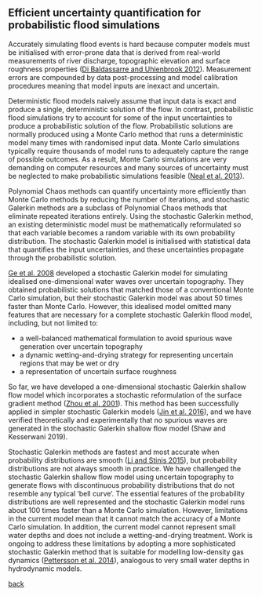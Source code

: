 ## Efficient uncertainty quantification for probabilistic flood simulations

Accurately simulating flood events is hard because computer models must be initialised with error-prone data that is derived from real-world measurements of river discharge, topographic elevation and surface roughness properties ([Di Baldassarre and Uhlenbrook 2012](https://doi.org/10.1002/hyp.8226)).  Measurement errors are compounded by data post-processing and model calibration procedures meaning that model inputs are inexact and uncertain.

Deterministic flood models naively assume that input data is exact and produce a single, deterministic solution of the flow.  In contrast, probabilistic flood simulations try to account for some of the input uncertainties to produce a probabilistic solution of the flow.  Probabilistic solutions are normally produced using a Monte Carlo method that runs a deterministic model many times with randomised input data.  Monte Carlo simulations typically require thousands of model runs to adequately capture the range of possible outcomes.  As a result, Monte Carlo simulations are very demanding on computer resources and many sources of uncertainty must be neglected to make probabilistic simulations feasible ([Neal et al. 2013](https://doi.org/10.1002/hyp.9572)).

Polynomial Chaos methods can quantify uncertainty more efficiently than Monte Carlo methods by reducing the number of iterations, and stochastic Galerkin methods are a subclass of Polynomial Chaos methods that eliminate repeated iterations entirely.  Using the stochastic Galerkin method, an existing deterministic model must be mathematically reformulated so that each variable becomes a random variable with its own probability distribution.  The stochastic Galerkin model is initialised with statistical data that quantifies the input uncertainties, and these uncertainties propagate through the probabilistic solution.

[Ge et al. 2008](https://doi.org/10.1061/(ASCE)0733-9429(2008)134:12(1732)) developed a stochastic Galerkin model for simulating idealised one-dimensional water waves over uncertain topography.  They obtained probabilistic solutions that matched those of a conventional Monte Carlo simulation, but their stochastic Galerkin model was about 50 times faster than Monte Carlo.  However, this idealised model omitted many features that are necessary for a complete stochastic Galerkin flood model, including, but not limited to:

* a well-balanced mathematical formulation to avoid spurious wave generation over uncertain topography
* a dynamic wetting-and-drying strategy for representing uncertain regions that may be wet or dry
* a representation of uncertain surface roughness

So far, we have developed a one-dimensional stochastic Galerkin shallow flow model which incorporates a stochastic reformulation of the surface gradient method ([Zhou et al. 2001](https://doi.org/10.1006/jcph.2000.6670)).  This method has been successfully applied in simpler stochastic Galerkin models ([Jin et al. 2016](https://doi.org/10.1007/s10915-015-0124-2)), and we have verified theoretically and experimentally that no spurious waves are generated in the stochastic Galerkin shallow flow model (Shaw and Kesserwani 2019).

Stochastic Galerkin methods are fastest and most accurate when probability distributions are smooth ([Li and Stinis 2015](https://www.sciencedirect.com/science/article/pii/S0021999114006573)), but probability distributions are not always smooth in practice.  We have challenged the stochastic Galerkin shallow flow model using uncertain topography to generate flows with discontinuous probability distributions that do not resemble any typical ‘bell curve’.  The essential features of the probability distributions are well represented and the stochastic Galerkin model runs about 100 times faster than a Monte Carlo simulation.  However, limitations in the current model mean that it cannot match the accuracy of a Monte Carlo simulation.  In addition, the current model cannot represent small water depths and does not include a wetting-and-drying treatment.  Work is ongoing to address these limitations by adopting a more sophisticated stochastic Galerkin method that is suitable for modelling low-density gas dynamics ([Pettersson et al. 2014](https://doi.org/10.1016/j.jcp.2013.10.011)), analogous to very small water depths in hydrodynamic models.



[back](./)
